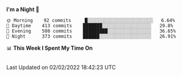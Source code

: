 <!--START_SECTION:waka-->
**I'm a Night 🦉** 

```text
🌞 Morning    92 commits     █░░░░░░░░░░░░░░░░░░░░░░░░   6.64% 
🌆 Daytime    413 commits    ███████░░░░░░░░░░░░░░░░░░   29.8% 
🌃 Evening    508 commits    █████████░░░░░░░░░░░░░░░░   36.65% 
🌙 Night      373 commits    ██████░░░░░░░░░░░░░░░░░░░   26.91%

```


📊 **This Week I Spent My Time On** 

```text
```


 Last Updated on 02/02/2022 18:42:23 UTC
<!--END_SECTION:waka-->
